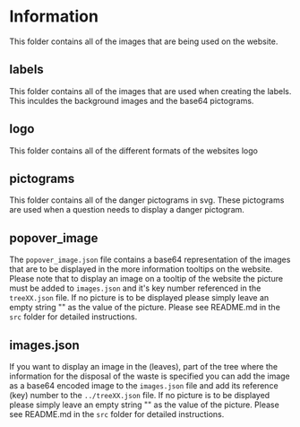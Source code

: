 # Information

This folder contains all of the images that are being used on the website.

## labels

This folder contains all of the images that are used when creating the labels. This inculdes the background images and the base64 pictograms.

## logo

This folder contains all of the different formats of the websites logo

## pictograms

This folder contains all of the danger pictograms in svg. These pictograms are used when a question needs to display a danger pictogram.

## popover_image

The `popover_image.json` file contains a base64 representation of the images that are to be displayed in the more information tooltips on the website. Please note that to display an image on a tooltip of the website the picture must be added to `images.json` and it's key number referenced in the `treeXX.json` file. If no picture is to be displayed please simply leave an empty string "" as the value of the picture. Please see README.md in the `src` folder for detailed instructions.

## images.json

If you want to display an image in the (leaves), part of the tree where the information for the disposal of the waste is specified you can add the image as a base64 encoded image to the `images.json` file and add its reference (key) number to the `../treeXX.json` file. If no picture is to be displayed please simply leave an empty string "" as the value of the picture. Please see README.md in the `src` folder for detailed instructions.
